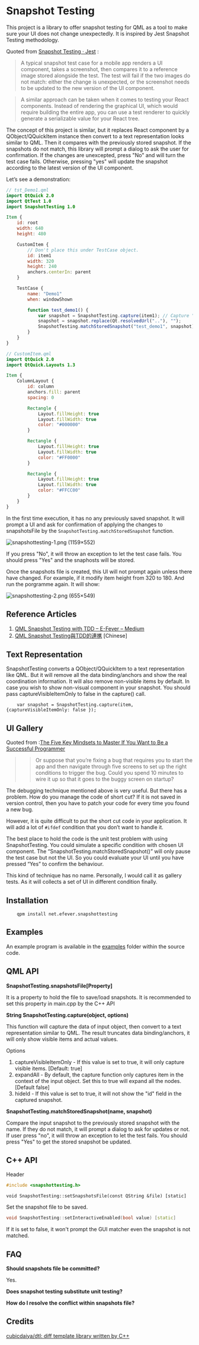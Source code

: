 Snapshot Testing
================

This project is a library to offer snapshot testing for QML as a tool to make sure your UI does not change unexpectedly. It is inspired by Jest Snapshot Testing methodology.

Quoted from [Snapshot Testing · Jest](https://facebook.github.io/jest/docs/snapshot-testing.html) :

> A typical snapshot test case for a mobile app renders a UI component, takes a screenshot, then compares it to a reference image stored alongside the test. The test will fail if the two images do not match: either the change is unexpected, or the screenshot needs to be updated to the new version of the UI component.

> A similar approach can be taken when it comes to testing your React components. Instead of rendering the graphical UI, which would require building the entire app, you can use a test renderer to quickly generate a serializable value for your React tree.

The concept of this project is similar, but it replaces React component by a QObject/QQuickItem instance then convert to a text representation looks similar to QML. Then it compares with the previously stored snapshot. If the snapshots do not match, this library will prompt a dialog to ask the user for confirmation. If the changes are unexcepted, press "No" and will turn the test case fails. Otherwise, pressing "yes" will update the snapshot according to the latest version of the UI component.

Let’s see a demonstration:


```QML
// tst_Demo1.qml
import QtQuick 2.0
import QtTest 1.0
import SnapshotTesting 1.0

Item {
    id: root
    width: 640
    height: 480

    CustomItem {
        // Don't place this under TestCase object.
        id: item1
        width: 320
        height: 240
        anchors.centerIn: parent
    }

    TestCase {
        name: "Demo1"
        when: windowShown

        function test_demo1() {
            var snapshot = SnapshotTesting.capture(item1); // Capture "item1" into a text representation
            snapshot = snapshot.replace(Qt.resolvedUrl(".."), "");
            SnapshotTesting.matchStoredSnapshot("test_demo1", snapshot); // Compare with previously stored snapshot
        }
    }
}
```

```QML
// CustomItem.qml
import QtQuick 2.0
import QtQuick.Layouts 1.3

Item {
    ColumnLayout {
        id: column
        anchors.fill: parent
        spacing: 0

        Rectangle {
            Layout.fillHeight: true
            Layout.fillWidth: true
            color: "#000000"
        }

        Rectangle {
            Layout.fillHeight: true
            Layout.fillWidth: true
            color: "#FF0000"
        }

        Rectangle {
            Layout.fillHeight: true
            Layout.fillWidth: true
            color: "#FFCC00"
        }
    }
}
```

In the first time execution, it has no any previously saved snapshot. It will prompt a UI and ask for confirmation of applying the changes to snapshotsFile by the `SnapshotTesting.matchStoredSnapshot` function.

![snapshottesting-1.png (1159×552)](https://raw.githubusercontent.com/benlau/junkcode/master/docs/snapshottesting-1.png)

If you press "No", it will throw an exception to let the test case fails. You should press "Yes" and the snaphosts will be stored.

Once the snapshots file is created, this UI will not prompt again unless there have changed. For example, if it modify item height from 320 to 180. And run the porgramme again. It will show:

![snapshottesting-2.png (655×549)](https://raw.githubusercontent.com/benlau/junkcode/master/docs/snapshottesting-2.png)

Reference Articles
------------------

1. [QML Snapshot Testing with TDD – E-Fever – Medium](https://medium.com/e-fever/qml-snapshot-testing-with-tdd-aba81441c52)
1. [QML Snapshot Testing與TDD的連㩗](http://benlaux.blogspot.hk/2017/08/qml-snapshot-testingtdd_6.html) [Chinese]

Text Representation
-------------------

SnapshotTesting converts a QObject/QQuickItem to a text representation like QML. But it will remove all the data binding/anchors and show the real coordination information. It will also remove non-visible items by default. In case you wish to show non-visual component in your snapshot. You should pass captureVisibleItemOnly to false in the capture() call.

```
    var snapshot = SnapshotTesting.capture(item, {captureVisibleItemOnly: false });
```


UI Gallery
----------

Quoted from :[The Five Key Mindsets to Master If You Want to Be a Successful Programmer](https://www.effectiveengineer.com/blog/five-key-skills-of-successful-programmers)

>> Or suppose that you’re fixing a bug that requires you to start the app and then navigate through five screens to set up the right conditions to trigger the bug. Could you spend 10 minutes to wire it up so that it goes to the buggy screen on startup?

The debugging technique mentioned above is very useful. But there has a problem. How do you manage the code of short cut? If it is not saved in version control, then you have to patch your code for every time you found a new bug.

However, it is quite difficult to put the short cut code in your application. It will add a lot of `#ifdef` condition that you don’t want to handle it.

The best place to hold the code is the unit test problem with using SnapshotTesting. You could simulate a specific condition with chosen UI component. The “SnapshotTesting.matchStoredSnapshot()” will only pause the test case but not the UI. So you could evaluate your UI until you have pressed “Yes” to confirm the behaviour.

This kind of technique has no name. Personally, I would call it as gallery tests. As it will collects a set of UI in different condition finally.

Installation
------------

```
    qpm install net.efever.snapshottesting
```

Examples
--------

An example program is available in the [examples](https://github.com/e-fever/snapshottesting/tree/master/examples/example1) folder within the source code.

QML API
---

**SnapshotTesting.snapshotsFile[Property]**

It is a property to hold the file to save/load snapshots. It is recommended to set this property in main.cpp by the C++ API

**String SnapshotTesting.capture(object, options)**

This function will capture the data of input object, then convert to a text representation similar to QML. The result truncates data binding/anchors, it will only show visible items and actual values.

Options

1. captureVisibleItemOnly - If this value is set to true, it will only capture visible items. [Default: true]
1. expandAll - By default, the capture function only captures item in the context of the input object. Set this to true will expand all the nodes. [Default false]
1. hideId - If this value is set to true, it will not show the "id" field in the captured snapshot.

**SnapshotTesting.matchStoredSnapshot(name, snapshot)**

Compare the input snapshot to the previously stored snapshot with the name. If they do not match, it will prompt a dialog to ask for updates or not. If user press "no", it will throw an exception to let the test fails. You should press "Yes" to get the stored snapshot be updated.

C++ API
-------

Header

```C++
#include <snapshottesting.h>
```

```
void SnapshotTesting::setSnapshotsFile(const QString &file) [static]
```

Set the snapshot file to be saved.

```C++
void SnapshotTesting::setInteractiveEnabled(bool value) [static]
```

If it is set to false, it won't prompt the GUI matcher even the snapshot is not matched.


FAQ
----

**Should snapshots file be committed?**

Yes.

**Does snapshot testing substitute unit testing?**

**How do I resolve the conflict within snapshots file?**

Credits
-------

[cubicdaiya/dtl: diff template library written by C++](https://github.com/cubicdaiya/dtl)
